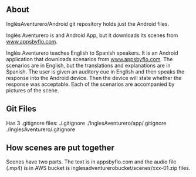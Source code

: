 
## About

InglésAventurero/Android git repository holds just the Android files.

Inglés Aventurero is and Android App, but it downloads its scenes from www.appsbyflo.com.

Inglés Aventurero teaches English to Spanish speakers. It is an Android application that downloads scenarios from www.appsbyflo.com. The scenarios are in English, but the translations and explanations are in Spanish.  The user is given an auditory cue in English and then speaks the response into the Android device.  Then the device will state whether the response was acceptable. Each of the scenarios are accompanied by pictures of the scene.

## Git Files
Has 3 .gitignore files:
./.gitignore
./InglesAventurero/app/.gitignore
./InglesAventurero/.gitignore


## How scenes are put together
Scenes have two parts. The text is in appsbyflo.com and the audio file (.mp4) is in
AWS bucket is inglesadventurerobucket/scenes/xxx-01.zip files.